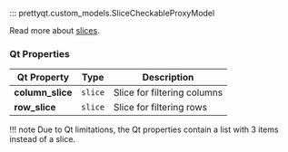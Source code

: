 ::: prettyqt.custom_models.SliceCheckableProxyModel

Read more about [slices](https://docs.python.org/3/library/functions.html#slice).

### Qt Properties

| Qt Property      | Type     | Description                  |
| -----------------|----------| ---------------------------- |
| **column_slice** | `slice`  | Slice for filtering columns  |
| **row_slice**    | `slice`  | Slice for filtering rows     |

!!! note
    Due to Qt limitations, the Qt properties contain a list with 3 items instead of a slice.

